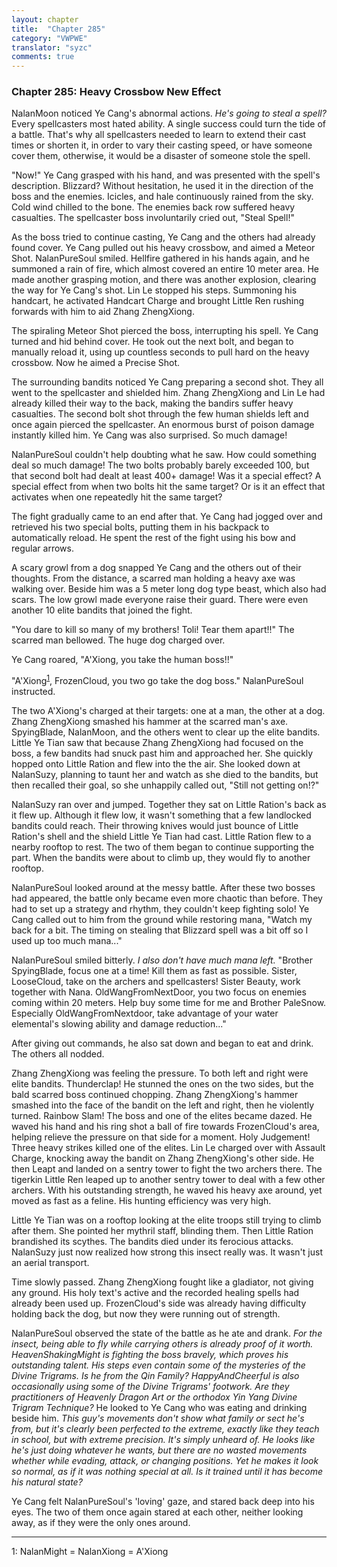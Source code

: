 ```yaml
---
layout: chapter
title:  "Chapter 285"
category: "VWPWE"
translator: "syzc"
comments: true
---
```


### Chapter 285: Heavy Crossbow New Effect

NalanMoon noticed Ye Cang's abnormal actions. *He's going to steal a spell?* Every spellcasters most hated ability. A single success could turn the tide of a battle. That's why all spellcasters needed to learn to extend their cast times or shorten it, in order to vary their casting speed, or have someone cover them, otherwise, it would be a disaster of someone stole the spell.

"Now!" Ye Cang grasped with his hand, and was presented with the spell's description. Blizzard? Without hesitation, he used it in the direction of the boss and the enemies. Icicles, and hale continuously rained from the sky. Cold wind chilled to the bone. The enemies back row suffered heavy casualties. The spellcaster boss involuntarily cried out, "Steal Spell!"

As the boss tried to continue casting, Ye Cang and the others had already found cover. Ye Cang pulled out his heavy crossbow, and aimed a Meteor Shot. NalanPureSoul smiled. Hellfire gathered in his hands again, and he summoned a rain of fire, which almost covered an entire 10 meter area. He made another grasping motion, and there was another explosion, clearing the way for Ye Cang's shot. Lin Le stopped his steps. Summoning his handcart, he activated Handcart Charge and brought Little Ren rushing forwards with him to aid Zhang ZhengXiong.

The spiraling Meteor Shot pierced the boss, interrupting his spell. Ye Cang turned and hid behind cover. He took out the next bolt, and began to manually reload it, using up countless seconds to pull hard on the heavy crossbow. Now he aimed a Precise Shot.

The surrounding bandits noticed Ye Cang preparing a second shot. They all went to the spellcaster and shielded him. Zhang ZhengXiong and Lin Le had already killed their way to the back, making the bandirs suffer heavy casualties. The second bolt shot through the few human shields left and once again pierced the spellcaster. An enormous burst of poison damage instantly killed him. Ye Cang was also surprised. So much damage!

NalanPureSoul couldn't help doubting what he saw. How could something deal so much damage! The two bolts probably barely exceeded 100, but that second bolt had dealt at least 400+ damage! Was it a special effect? A special effect from when two bolts hit the same target? Or is it an effect that activates when one repeatedly hit the same target?

The fight gradually came to an end after that. Ye Cang had jogged over and retrieved his two special bolts, putting them in his backpack to automatically reload. He spent the rest of the fight using his bow and regular arrows.

A scary growl from a dog snapped Ye Cang and the others out of their thoughts. From the distance, a scarred man holding a heavy axe was walking over. Beside him was a 5 meter long dog type beast, which also had scars. The low growl made everyone raise their guard. There were even another 10 elite bandits that joined the fight.

"You dare to kill so many of my brothers! Toli! Tear them apart!!" The scarred man bellowed. The huge dog charged over.

Ye Cang roared, "A'Xiong, you take the human boss!!"

"A'Xiong<sup>[1](#footnote1)</sup>, FrozenCloud, you two go take the dog boss." NalanPureSoul instructed.

The two A'Xiong's charged at their targets: one at a man, the other at a dog. Zhang ZhengXiong smashed his hammer at the scarred man's axe. SpyingBlade, NalanMoon, and the others went to clear up the elite bandits. Little Ye Tian saw that because Zhang ZhengXiong had focused on the boss, a few bandits had snuck past him and approached her. She quickly hopped onto Little Ration and flew into the the air. She looked down at NalanSuzy, planning to taunt her and watch as she died to the bandits, but then recalled their goal, so she unhappily called out, "Still not getting on!?"

NalanSuzy ran over and jumped. Together they sat on Little Ration's back as it flew up. Although it flew low, it wasn't something that a few landlocked bandits could reach. Their throwing knives would just bounce of Little Ration's shell and the shield Little Ye Tian had cast. Little Ration flew to a nearby rooftop to rest. The two of them began to continue supporting the part. When the bandits were about to climb up, they would fly to another rooftop.

NalanPureSoul looked around at the messy battle. After these two bosses had appeared, the battle only became even more chaotic than before. They had to set up a strategy and rhythm, they couldn't keep fighting solo! Ye Cang called out to him from the ground while restoring mana, "Watch my back for a bit. The timing on stealing that Blizzard spell was a bit off so I used up too much mana..."

NalanPureSoul smiled bitterly. *I also don't have much mana left.* "Brother SpyingBlade, focus one at a time! Kill them as fast as possible. Sister, LooseCloud, take on the archers and spellcasters! Sister Beauty, work together with Nana. OldWangFromNextDoor, you two focus on enemies coming within 20 meters. Help buy some time for me and Brother PaleSnow. Especially OldWangFromNextdoor, take advantage of your water elemental's slowing ability and damage reduction..."

After giving out commands, he also sat down and began to eat and drink. The others all nodded.

Zhang ZhengXiong was feeling the pressure. To both left and right were elite bandits. Thunderclap! He stunned the ones on the two sides, but the bald scarred boss continued chopping. Zhang ZhengXiong's hammer smashed into the face of the bandit on the left and right, then he violently turned. Rainbow Slam! The boss and one of the elites became dazed. He waved his hand and his ring shot a ball of fire towards FrozenCloud's area, helping relieve the pressure on that side for a moment. Holy Judgement! Three heavy strikes killed one of the elites. Lin Le charged over with Assault Charge, knocking away the bandit on Zhang ZhengXiong's other side. He then Leapt and landed on a sentry tower to fight the two archers there. The tigerkin Little Ren leaped up to another sentry tower to deal with a few other archers. With his outstanding strength, he waved his heavy axe around, yet moved as fast as a feline. His hunting efficiency was very high.

Little Ye Tian was on a rooftop looking at the elite troops still trying to climb after them. She pointed her mythril staff, blinding them. Then Little Ration brandished its scythes. The bandits died under its ferocious attacks. NalanSuzy just now realized how strong this insect really was. It wasn't just an aerial transport.

Time slowly passed. Zhang ZhengXiong fought like a gladiator, not giving any ground. His holy text's active and the recorded healing spells had already been used up. FrozenCloud's side was already having difficulty holding back the dog, but now they were running out of strength.

NalanPureSoul observed the state of the battle as he ate and drank. *For the insect, being able to fly while carrying others is already proof of it worth. HeavenShakingMight is fighting the boss bravely, which proves his outstanding talent. His steps even contain some of the mysteries of the Divine Trigrams. Is he from the Qin Family? HappyAndCheerful is also occasionally using some of the Divine Trigrams' footwork. Are they practitioners of Heavenly Dragon Art or the orthodox Yin Yang Divine Trigram Technique?* He looked to Ye Cang who was eating and drinking beside him. *This guy's movements don't show what family or sect he's from, but it's clearly been perfected to the extreme, exactly like they teach in school, but with extreme precision. It's simply unheard of. He looks like he's just doing whatever he wants, but there are no wasted movements whether while evading, attack, or changing positions. Yet he makes it look so normal, as if it was nothing special at all. Is it trained until it has become his natural state?*

Ye Cang felt NalanPureSoul's 'loving' gaze, and stared back deep into his eyes. The two of them once again stared at each other, neither looking away, as if they were the only ones around.

---

<a name="footnote1">1</a>: NalanMight = NalanXiong = A'Xiong
